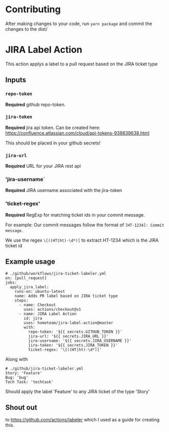 # Contributing
After making changes to your code, run `yarn package` and commit the changes to the dist/

# JIRA Label Action

This action applys a label to a pull request based on the JIRA ticket type

## Inputs

### `repo-token`

**Required** github repo-token.

### `jira-token`

**Required** jira api token. Can be created here: https://confluence.atlassian.com/cloud/api-tokens-938839638.html

This should be placed in your github secrets!

### `jira-url`

**Required** URL for your JIRA rest api

### 'jira-username`

**Required** JIRA username associated with the jira-token

### 'ticket-regex'

**Required** RegExp for matching ticket ids in your commit message.

For example:  Our commit messages follow the format of `[HT-1234]: Commit message`.

We use the regex `\[((HT|ht)-\d*)]` to extract HT-1234 which is the JIRA ticket id

## Example usage

```
# ./github/workflows/jira-ticket-labeler.yml
on: [pull_request]
jobs:
  apply_jira_label:
    runs-on: ubuntu-latest
    name: Adds PR label based on JIRA ticket type
    steps:
      - name: Checkout
        uses: actions/checkout@v1
      - name: JIRA Label Action
        id: jira
        uses: hometeam/jira-label-action@master
        with:
          repo-token: '${{ secrets.GITHUB_TOKEN }}'
          jira-url: '${{ secrets.JIRA_URL }}'
          jira-username: '${{ secrets.JIRA_USERNAME }}'
          jira-token: '${{ secrets.JIRA_TOKEN }}'
          ticket-regex: '\[((HT|ht)-\d*)]'
```

Along with

```
# ./github/jira-ticket-labeler.yml
Story: 'Feature'
Bug: 'bug'
Tech Task: 'techtask'
```

Should apply the label 'Feature' to any JIRA ticket of the type 'Story'

## Shout out
to https://github.com/actions/labeler which I used as a guide for creating this.
